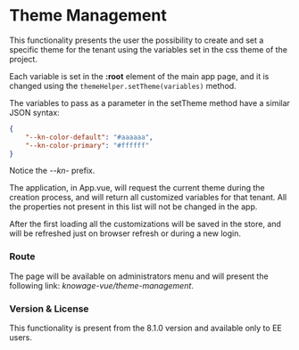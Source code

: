 # Theme Management

This functionality presents the user the possibility to create and set a specific theme for the tenant using the variables set in the css theme of the project.

Each variable is set in the **:root** element of the main app page, and it is changed using the `themeHelper.setTheme(variables)` method.

The variables to pass as a parameter in the setTheme method have a similar JSON syntax:

```json
{
    "--kn-color-default": "#aaaaaa",
    "--kn-color-primary": "#ffffff"
}
```

Notice the _--kn-_ prefix.

The application, in App.vue, will request the current theme during the creation process, and will return all customized variables for that tenant. All the properties not present in this list will not be changed in the app.

After the first loading all the customizations will be saved in the store, and will be refreshed just on browser refresh or during a new login.

### Route

The page will be available on administrators menu and will present the following link: _knowage-vue/theme-management_.

### Version & License

This functionality is present from the 8.1.0 version and available only to EE users.
